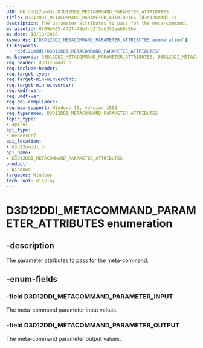 ```yaml
---
UID: NE:d3d12umddi.D3D12DDI_METACOMMAND_PARAMETER_ATTRIBUTES
title: D3D12DDI_METACOMMAND_PARAMETER_ATTRIBUTES (d3d12umddi.h)
description: The parameter attributes to pass for the meta-command.
ms.assetid: 8f09e685-4727-49e3-b2f5-d352eeb959b4
ms.date: 10/19/2018
keywords: ["D3D12DDI_METACOMMAND_PARAMETER_ATTRIBUTES enumeration"]
f1_keywords:
 - "d3d12umddi/D3D12DDI_METACOMMAND_PARAMETER_ATTRIBUTES"
ms.keywords: D3D12DDI_METACOMMAND_PARAMETER_ATTRIBUTES, D3D12DDI_METACOMMAND_PARAMETER_ATTRIBUTES,
req.header: d3d12umddi.h
req.include-header:
req.target-type:
req.target-min-winverclnt:
req.target-min-winversvr:
req.kmdf-ver:
req.umdf-ver:
req.ddi-compliance:
req.max-support: Windows 10, version 1803
req.typenames: D3D12DDI_METACOMMAND_PARAMETER_ATTRIBUTES
topic_type:
- apiref
api_type:
- HeaderDef
api_location:
- d3d12umddi.h
api_name:
- D3D12DDI_METACOMMAND_PARAMETER_ATTRIBUTES
product: 
- Windows
targetos: Windows
tech.root: display
---
```


# D3D12DDI_METACOMMAND_PARAMETER_ATTRIBUTES enumeration

## -description

The parameter attributes to pass for the meta-command.

## -enum-fields

### -field D3D12DDI_METACOMMAND_PARAMETER_INPUT

The meta-command parameter input values.

### -field D3D12DDI_METACOMMAND_PARAMETER_OUTPUT

The meta-command parameter output values.

